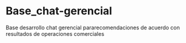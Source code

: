 # Base_chat-gerencial
Base desarrollo chat gerencial pararecomendaciones de acuerdo con resultados de operaciones comerciales 
